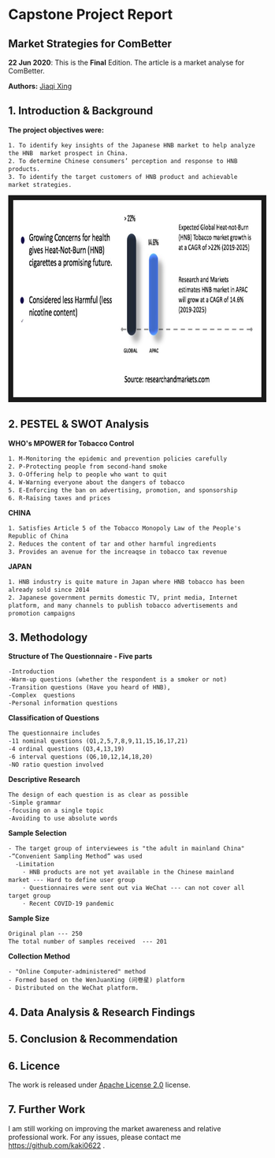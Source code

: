 # Capstone Project Report
## Market Strategies for ComBetter

**22 Jun 2020**:  This is the  **Final** Edition. The article is a market analyse for ComBetter.

**Authors:** [Jiaqi Xing](https://github.com/kaki0622)

## 1. Introduction & Background

**The project objectives were:** 
```
1. To identify key insights of the Japanese HNB market to help analyze the HNB  market prospect in China.
2. To determine Chinese consumers’ perception and response to HNB products.
3. To identify the target customers of HNB product and achievable market strategies.
```

<a><img src="https://github.com/kaki0622/CapstoneProjectReport/blob/master/support_files/Jietu20200718-213927.jpg" width="1000" height="400" border="10" /></a>

## 2. PESTEL & SWOT Analysis

**WHO's MPOWER for Tobacco Control** 
```
1. M-Monitoring the epidemic and prevention policies carefully
2. P-Protecting people from second-hand smoke
3. O-Offering help to people who want to quit
4. W-Warning everyone about the dangers of tobacco
5. E-Enforcing the ban on advertising, promotion, and sponsorship
6. R-Raising taxes and prices
```

**CHINA** 
```
1. Satisfies Article 5 of the Tobacco Monopoly Law of the People's Republic of China
2. Reduces the content of tar and other harmful ingredients
3. Provides an avenue for the increaqse in tobacco tax revenue
```
**JAPAN** 
```
1. HNB industry is quite mature in Japan where HNB tobacco has been already sold since 2014
2. Japanese government permits domestic TV, print media, Internet platform, and many channels to publish tobacco advertisements and promotion campaigns
```

## 3. Methodology
**Structure of The Questionnaire - Five parts** 
```
-Introduction 
-Warm-up questions (whether the respondent is a smoker or not)
-Transition questions (Have you heard of HNB),
-Complex  questions 
-Personal information questions
```

**Classification of Questions** 
```
The questionnaire includes 
-11 nominal questions (Q1,2,5,7,8,9,11,15,16,17,21)
-4 ordinal questions (Q3,4,13,19)
-6 interval questions (Q6,10,12,14,18,20)
-NO ratio question involved
```

**Descriptive Research** 
```
The design of each question is as clear as possible
-Simple grammar 
-focusing on a single topic
-Avoiding to use absolute words 
```

**Sample Selection**
```
- The target group of interviewees is "the adult in mainland China"
-“Convenient Sampling Method” was used
  -Limitation
    · HNB products are not yet available in the Chinese mainland market --- Hard to define user group
    · Questionnaires were sent out via WeChat --- can not cover all target group
    · Recent COVID-19 pandemic
```

**Sample Size** 
```
Original plan --- 250
The total number of samples received  --- 201
```

**Collection Method** 
```
- "Online Computer-administered" method
- Formed based on the WenJuanXing (问卷星) platform
- Distributed on the WeChat platform.
```

## 4. Data Analysis & Research Findings

## 5. Conclusion & Recommendation

## 6. Licence
The work is released under [Apache License 2.0](http://www.apache.org/licenses/) license.

## 7. Further Work
I am still working on improving the market awareness and relative professional work. For any issues, please contact me <https://github.com/kaki0622> .
